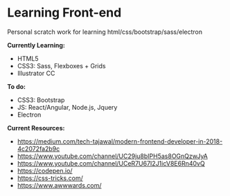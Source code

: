 # Learning Front-end 
Personal scratch work for learning html/css/bootstrap/sass/electron

**Currently Learning:**

* HTML5
* CSS3: Sass, Flexboxes + Grids
* Illustrator CC 

**To do:**

* CSS3: Bootstrap
* JS: React/Angular, Node.js, Jquery
* Electron

**Current Resources:**

* https://medium.com/tech-tajawal/modern-frontend-developer-in-2018-4c2072fa2b9c
* https://www.youtube.com/channel/UC29ju8bIPH5as8OGnQzwJyA
* https://www.youtube.com/channel/UCeR7U67I2J1icV8E6Rn40vQ
* https://codepen.io/
* https://css-tricks.com/
* https://www.awwwards.com/
